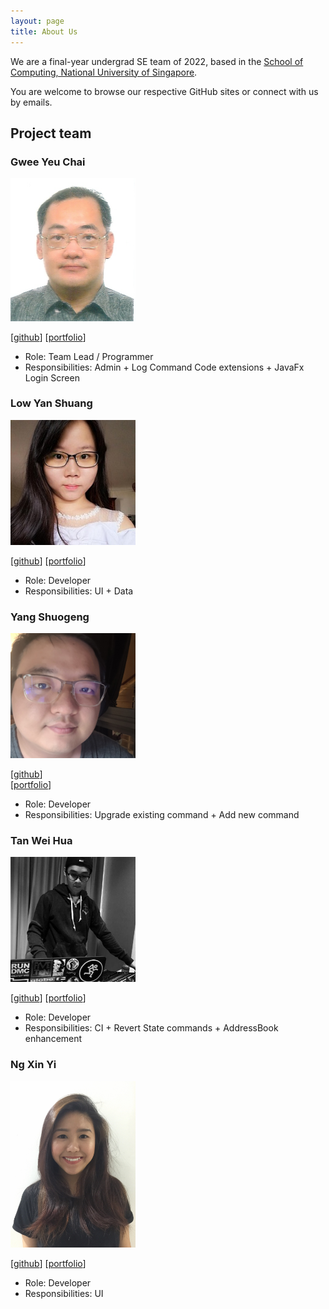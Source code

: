 ```yaml
---
layout: page
title: About Us
---
```


We are a final-year undergrad SE team of 2022, based in the [School of Computing, National University of Singapore](http://www.comp.nus.edu.sg).

You are welcome to browse our respective GitHub sites or connect with us by emails.

## Project team

### Gwee Yeu Chai

<img src="images/gweeyc.png" width="200px">

[[github](https://github.com/gweeyc)]
[[portfolio](team/gweeyc.md)]

* Role: Team Lead / Programmer
* Responsibilities: Admin + Log Command Code extensions + JavaFx Login Screen

### Low Yan Shuang

<img src="images/lowyanshuang.png" width="200px">

[[github](http://github.com/lowyanshuang)] [[portfolio](team/lowyanshuang.md)]

* Role: Developer
* Responsibilities: UI + Data

### Yang Shuogeng

<img src="images/yangshuogeng.png" width="200" height="200">

[[github](https://github.com/YangShuogeng)]     
[[portfolio](team/yangshuogeng.md)]

* Role: Developer
* Responsibilities: Upgrade existing command + Add new command

### Tan Wei Hua

<img src="images/thisisdax.png" width="200px">

[[github](http://github.com/thisisdax)]
[[portfolio](team/thisisdax.md)]

* Role: Developer
* Responsibilities: CI + Revert State commands + AddressBook enhancement

### Ng Xin Yi

<img src="images/elxyng.png" width="200px">

[[github](http://github.com/elxyng)]
[[portfolio](team/elxyng.md)]

* Role: Developer
* Responsibilities: UI
